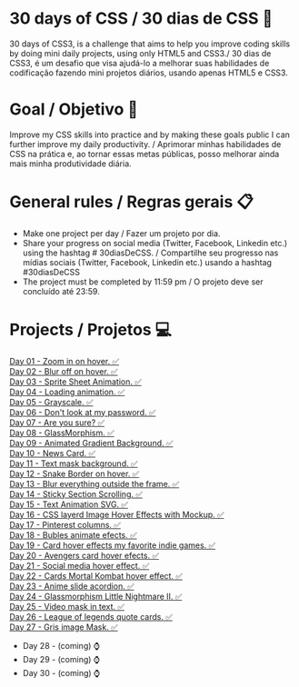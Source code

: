 # 30 days of CSS / 30 dias de CSS 🚀

30 days of CSS3, is a challenge that aims to help you improve coding skills by doing mini daily projects, using only HTML5 and CSS3./
30 dias de CSS3, é um desafio que visa ajudá-lo a melhorar suas habilidades de codificação fazendo mini projetos diários, usando apenas HTML5 e CSS3.

# Goal / Objetivo 🎯

Improve my CSS skills into practice and by making these goals public I can further improve my daily productivity. / Aprimorar minhas habilidades de CSS na prática e, ao tornar essas metas públicas, posso melhorar ainda mais minha produtividade diária.

# General rules / Regras gerais 📋
- Make one project per day / Fazer um projeto por dia.
- Share your progress on social media (Twitter, Facebook, Linkedin etc.) using the hashtag # 30diasDeCSS. / Compartilhe seu progresso nas mídias sociais (Twitter, Facebook, Linkedin etc.) usando a hashtag #30diasDeCSS
- The project must be completed by 11:59 pm / O projeto deve ser concluído até 23:59.

# Projects / Projetos 💻
<a href="https://www.linkedin.com/feed/update/urn%3Ali%3Aactivity%3A6762809316190806016/" title="See">Day 01 - Zoom in on hover. ✅  </a> <br>
<a href="https://www.linkedin.com/feed/update/urn%3Ali%3Aactivity%3A6763110240260034562/" title="See">Day 02 - Blur off on hover. ✅  </a> <br>
<a href="https://www.linkedin.com/feed/update/urn%3Ali%3Aactivity%3A6763444528029478913/" title="See">Day 03 - Sprite Sheet Animation. ✅  </a> <br>
<a href="https://www.linkedin.com/feed/update/urn:li:activity:6763848732053164032/" title="See">Day 04 - Loading animation. ✅  </a> <br>
<a href="https://www.linkedin.com/feed/update/urn:li:activity:6764219198165041152/" title="See">Day 05 - Grayscale. ✅  </a> <br>
<a href="https://www.linkedin.com/feed/update/urn:li:ugcPost:6764539995656134656/" title="See">Day 06 - Don't look at my password. ✅  </a> <br>
<a href="https://www.linkedin.com/feed/update/urn:li:ugcPost:6765076809311690752/" title="See">Day 07 - Are you sure? ✅  </a> <br>
<a href="https://www.linkedin.com/feed/update/urn:li:activity:6765265636076650496/" title="See">Day 08 - GlassMorphism. ✅  </a> <br>
<a href="https://www.linkedin.com/feed/update/urn:li:ugcPost:6765686765543067648/" title="See">Day 09 - Animated Gradient Background. ✅  </a> <br>
<a href="https://www.linkedin.com/feed/update/urn:li:ugcPost:6766009205527781376/" title="See">Day 10 - News Card. ✅  </a> <br>
<a href="https://www.linkedin.com/feed/update/urn:li:activity:6766568505862082560/" title="See">Day 11 - Text mask background. ✅  </a> <br>
<a href="https://www.linkedin.com/feed/update/urn:li:activity:6766568505862082560/" title="See">Day 12 - Snake Border on hover. ✅  </a> <br>
<a href="https://www.linkedin.com/feed/update/urn:li:ugcPost:6767108345053671424/" title="See">Day 13 - Blur everything outside the frame. ✅  </a> <br>
<a href="https://www.linkedin.com/feed/update/urn:li:ugcPost:6767299964554018816/" title="See">Day 14 - Sticky Section Scrolling. ✅  </a> <br>
<a href="https://www.linkedin.com/feed/update/urn:li:ugcPost:6767659260470972416/" title="See">Day 15 - Text Animation SVG. ✅  </a> <br>
<a href="https://www.linkedin.com/feed/update/urn:li:ugcPost:6768158581318594560/" title="See">Day 16 - CSS layerd Image Hover Effects with Mockup. ✅  </a> <br>
<a href="https://www.linkedin.com/feed/update/urn:li:ugcPost:6768531842363637760/" title="See">Day 17 - Pinterest columns. ✅  </a> <br>
<a href="https://www.linkedin.com/feed/update/urn:li:ugcPost:6768988861356933120/" title="See">Day 18 - Bubles animate efects. ✅  </a> <br>
<a href="https://www.linkedin.com/feed/update/urn:li:ugcPost:6769448237364502528/" title="See">Day 19 - Card hover effects my favorite indie games. ✅  </a> <br>
<a href="https://www.linkedin.com/feed/update/urn:li:ugcPost:6769785056639664128/" title="See">Day 20 - Avengers card hover efects. ✅  </a> <br>
<a href="https://www.linkedin.com/feed/update/urn:li:activity:6770009558640300032/" title="See">Day 21 - Social media hover effect. ✅  </a> <br>
<a href="https://www.linkedin.com/feed/update/urn:li:ugcPost:6770451493544955904/" title="See">Day 22 - Cards Mortal Kombat hover effect. ✅  </a> <br>
<a href="https://www.linkedin.com/feed/update/urn:li:ugcPost:6770700840811470848/" title="See">Day 23 - Anime slide acordion. ✅  </a> <br>
<a href="https://www.linkedin.com/feed/update/urn:li:ugcPost:6771109681374003200/" title="See">Day 24 - Glassmorphism Little Nightmare II. ✅  </a> <br>
<a href="https://www.linkedin.com/feed/update/urn:li:ugcPost:6771631989524086784/" title="See">Day 25 - Video mask in text. ✅  </a> <br>
<a href="https://www.linkedin.com/feed/update/urn:li:ugcPost:6771889016909434880/" title="See">Day 26 - League of legends quote cards. ✅  </a> <br>
<a href="https://www.linkedin.com/feed/update/urn:li:ugcPost:6772181503070887937/" title="See">Day 27 - Gris image Mask. ✅  </a> <br>
- Day 28 - (coming) ⌚
- Day 29 - (coming) ⌚
- Day 30 - (coming) ⌚
